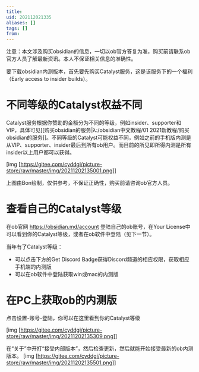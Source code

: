 ```yaml
---
title: 
uid: 202112021335
aliases: []
tags: []
from: 
---
```

注意：本文涉及购买obsidian的信息，一切以ob官方答复为准，购买前请联系ob官方人员了解最新资讯。本人不保证相关信息的准确性。

要下载obsidian内测版本，首先要先购买Catalyst服务，这是该服务下的一个福利（Early access to insider builds）。

# 不同等级的Catalyst权益不同
Catalyst服务根据你赞助的金额分为不同的等级，例如insider、supporter和VIP，具体可见[[购买obsidian的服务|λ:/obsidian中文教程/01 2021新教程/购买obsidian的服务]]。不同等级的Catalyst可能权益不同，例如之前的手机版内测是从VIP、supporter、insider最后到所有ob用户。而目前的所见即所得内测是所有insider以上用户都可以获得。

[img [https://gitee.com/cyddgi/picture-store/raw/master/img/20211202135001.png]]

上图由Bon绘制，仅供参考，不保证正确性，购买前请咨询ob官方人员。

# 查看自己的Catalyst等级
在ob官网 https://obsidian.md/account 登陆自己的ob账号，在Your License中可以看到你的Catalyst等级，或者在ob软件中登陆（见下一节）。

当年有了Catalyst等级：
- 可以点击下方的Get Discord Badge获得Discord频道的相应权限，获取相应手机端的内测版
- 可以在ob软件中登陆获取win或mac的内测版

# 在PC上获取ob的内测版
点击设置-账号-登陆，你可以在这里看到你的Catalyst等级

[img [https://gitee.com/cyddgi/picture-store/raw/master/img/20211202135309.png]]

在“关于”中开打“接受内部版本”，然后检查更新，然后就能开始接受最新的ob内测版本。
[img [https://gitee.com/cyddgi/picture-store/raw/master/img/20211202135501.png]]



